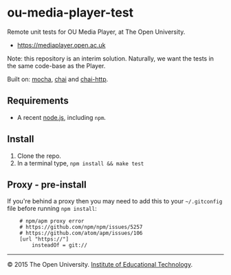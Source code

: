 # ou-media-player-test

Remote unit tests for OU Media Player, at The Open University.

* <https://mediaplayer.open.ac.uk>

Note: this repository is an interim solution. Naturally, we want the tests in the same code-base as the Player.

Built on: [mocha], [chai] and [chai-http].


## Requirements

* A recent [node.js], including `npm`.


## Install

1. Clone the repo.
2. In a terminal type, `npm install && make test`


## Proxy - pre-install

If you're behind a proxy then you may need to add this to your `~/.gitconfig` file before running `npm install`:

```
    # npm/apm proxy error
    # https://github.com/npm/npm/issues/5257
    # https://github.com/atom/apm/issues/106
    [url "https://"]
        insteadOf = git://
```


---
© 2015 The Open University. [Institute of Educational Technology][iet].

[iet]:     http://iet.open.ac.uk/
[node.js]: http://nodejs.org/
[mocha]:   http://mochajs.org/
[chai]:    http://chaijs.com/
[chai-http]: https://github.com/chaijs/chai-http
